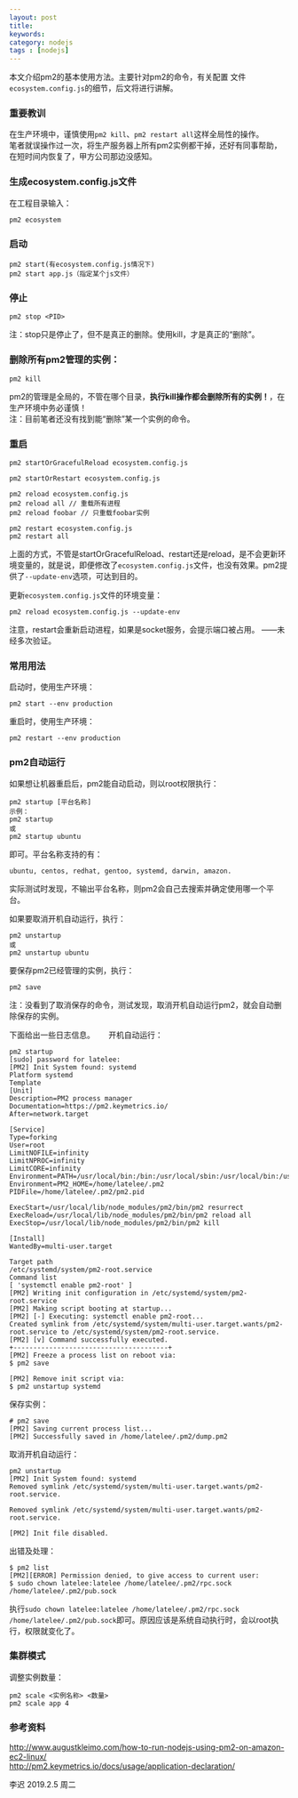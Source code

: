 ```yaml
---
layout: post
title: 
keywords: 
category: nodejs
tags : [nodejs]
---
```

本文介绍pm2的基本使用方法。主要针对pm2的命令，有关配置 文件`ecosystem.config.js`的细节，后文将进行讲解。  

<!-- more -->

### 重要教训
在生产环境中，谨慎使用`pm2 kill`、`pm2 restart all`这样全局性的操作。  
笔者就误操作过一次，将生产服务器上所有pm2实例都干掉，还好有同事帮助，在短时间内恢复了，甲方公司那边没感知。  

### 生成ecosystem.config.js文件

在工程目录输入：  
```
pm2 ecosystem
```
### 启动
```
pm2 start(有ecosystem.config.js情况下)
pm2 start app.js（指定某个js文件）
```

### 停止
```
pm2 stop <PID>
```
注：stop只是停止了，但不是真正的删除。使用kill，才是真正的“删除”。  

### 删除所有pm2管理的实例：
```
pm2 kill
```
pm2的管理是全局的，不管在哪个目录，**执行kill操作都会删除所有的实例！**，在生产环境中务必谨慎！  
注：目前笔者还没有找到能“删除”某一个实例的命令。  

### 重启

```
pm2 startOrGracefulReload ecosystem.config.js
```

```
pm2 startOrRestart ecosystem.config.js
```

```
pm2 reload ecosystem.config.js
pm2 reload all // 重载所有进程
pm2 reload foobar // 只重载foobar实例
```

```
pm2 restart ecosystem.config.js
pm2 restart all
```

上面的方式，不管是startOrGracefulReload、restart还是reload，是不会更新环境变量的，就是说，即便修改了`ecosystem.config.js`文件，也没有效果。pm2提供了`--update-env`选项，可达到目的。  

更新`ecosystem.config.js`文件的环境变量：  
```
pm2 reload ecosystem.config.js --update-env
```

注意，restart会重新启动进程，如果是socket服务，会提示端口被占用。 ——未经多次验证。  

### 常用用法
启动时，使用生产环境：  
```
pm2 start --env production
```
重启时，使用生产环境：
```
pm2 restart --env production
```

### pm2自动运行
如果想让机器重启后，pm2能自动启动，则以root权限执行：  
```
pm2 startup [平台名称]
示例：
pm2 startup
或
pm2 startup ubuntu
```

即可。平台名称支持的有：  
```
ubuntu, centos, redhat, gentoo, systemd, darwin, amazon.
```
实际测试时发现，不输出平台名称，则pm2会自己去搜索并确定使用哪一个平台。

如果要取消开机自动运行，执行：　　
```
pm2 unstartup
或
pm2 unstartup ubuntu
```
要保存pm2已经管理的实例，执行：　　
```
pm2 save
```
注：没看到了取消保存的命令，测试发现，取消开机自动运行pm2，就会自动删除保存的实例。　　

下面给出一些日志信息。　　
开机自动运行：　　
```
pm2 startup
[sudo] password for latelee: 
[PM2] Init System found: systemd
Platform systemd
Template
[Unit]
Description=PM2 process manager
Documentation=https://pm2.keymetrics.io/
After=network.target

[Service]
Type=forking
User=root
LimitNOFILE=infinity
LimitNPROC=infinity
LimitCORE=infinity
Environment=PATH=/usr/local/bin:/bin:/usr/local/sbin:/usr/local/bin:/usr/sbin:/usr/bin
Environment=PM2_HOME=/home/latelee/.pm2
PIDFile=/home/latelee/.pm2/pm2.pid

ExecStart=/usr/local/lib/node_modules/pm2/bin/pm2 resurrect
ExecReload=/usr/local/lib/node_modules/pm2/bin/pm2 reload all
ExecStop=/usr/local/lib/node_modules/pm2/bin/pm2 kill

[Install]
WantedBy=multi-user.target

Target path
/etc/systemd/system/pm2-root.service
Command list
[ 'systemctl enable pm2-root' ]
[PM2] Writing init configuration in /etc/systemd/system/pm2-root.service
[PM2] Making script booting at startup...
[PM2] [-] Executing: systemctl enable pm2-root...
Created symlink from /etc/systemd/system/multi-user.target.wants/pm2-root.service to /etc/systemd/system/pm2-root.service.
[PM2] [v] Command successfully executed.
+---------------------------------------+
[PM2] Freeze a process list on reboot via:
$ pm2 save

[PM2] Remove init script via:
$ pm2 unstartup systemd
```

保存实例：　　
```
# pm2 save
[PM2] Saving current process list...
[PM2] Successfully saved in /home/latelee/.pm2/dump.pm2
```

取消开机自动运行：　　
```
pm2 unstartup
[PM2] Init System found: systemd
Removed symlink /etc/systemd/system/multi-user.target.wants/pm2-root.service.

Removed symlink /etc/systemd/system/multi-user.target.wants/pm2-root.service.

[PM2] Init file disabled.
```

出错及处理：　　
```
$ pm2 list
[PM2][ERROR] Permission denied, to give access to current user:
$ sudo chown latelee:latelee /home/latelee/.pm2/rpc.sock /home/latelee/.pm2/pub.sock
```
执行`sudo chown latelee:latelee /home/latelee/.pm2/rpc.sock /home/latelee/.pm2/pub.sock`即可。原因应该是系统自动执行时，会以root执行，权限就变化了。　　

### 集群模式

调整实例数量：  
```
pm2 scale <实例名称> <数量>
pm2 scale app 4

```

### 参考资料

http://www.augustkleimo.com/how-to-run-nodejs-using-pm2-on-amazon-ec2-linux/  
http://pm2.keymetrics.io/docs/usage/application-declaration/

李迟  2019.2.5 周二